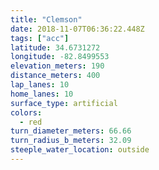 ```yaml
---
title: "Clemson"
date: 2018-11-07T06:36:22.448Z
tags: ["acc"]
latitude: 34.6731272
longitude: -82.8499553
elevation_meters: 190
distance_meters: 400
lap_lanes: 10
home_lanes: 10
surface_type: artificial
colors:
  - red
turn_diameter_meters: 66.66
turn_radius_b_meters: 32.09
steeple_water_location: outside
---
```

